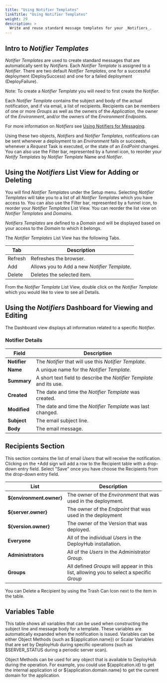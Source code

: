 ```yaml
---
title: "Using Notifier Templates"
linkTitle: "Using Notifier Templates"
weight: 29
description: >
  Write and reuse standard message templates for your _Notifiers_.
---
```


## Intro to _Notifier Templates_

_Notifier Templates_ are used to create standard messages that are automatically sent by _Notifiers_.  Each _Notifier Template_ is assigned to a _Notifier_. There are two default _Notifier Templates_, one for a successful deployment (DeploySuccess) and one for a failed deployment (DeployFailure).

Note: To create a _Notifier Template_ you will need to first create the _Notifier_.

Each _Notifier Template_ contains the subject and body of the actual notification, and if via email, a list of recipients. Recipients can be members of one or more _Groups_ as well as the owners of the _Application_, the owner of the _Environment_, and/or the owners of the _Environment_ _Endpoints_.

For more information on _Notifiers_ see [Using Notifiers for Messaging](/userguide/customizations/2-define-notifiers/).

Using these two objects, _Notifiers_ and _Notifier Templates_, notifications can be sent whenever a deployment to an _Environment_ fails or succeeds, whenever a _Request_ Task is executed, or the state of an _EndPoint_ changes. You can also use the Filter bar, represented by a funnel icon, to reorder your _Notify Templates_ by _Notifier Template_ Name and _Notifier_.

## Using the _Notifiers_ List View for Adding or Deleting

You will find _Notifier Templates_ under the Setup menu.  Selecting _Notifier Templates_ will take you to a list of all _Notifier Templates_ which you have access to. You can also use the Filter bar, represented by a funnel icon, to reorder your _Notifier Templates_ List View.  You can reorder the list view on _Notifier Templates_ and _Domains_.

_Notifiers Templates_ are defined to a _Domain_ and will be displayed based on your access to the _Domain_ to which it belongs.

The _Notifier Templates_ List View has the following Tabs.

| Tab | Description |
| --- | --- |
|Refresh | Refreshes the browser. |
| Add | Allows you to Add a new _Notifier Template_. |
| Delete | Deletes the selected item. |

From the _Notifier Template_ List View, double click on the _Notifier Template_ which you would like to view to see all Details.  

## Using the _Notifiers_ Dashboard for Viewing and Editing

The Dashboard view displays all information related to a specific _Notifier_.

### Notifier Details

| Field | Description |
| --- | --- |
|**Notifier**| The _Notifier_ that will use this _Notifier Template_.|
| **Name** | A unique name for the  _Notifier Template._ |
| **Summary** | A short text field to describe the _Notifier Template_ and its use. |
| **Created** | The date and time the _Notifier Template_ was created. |
| **Modified** | The date and time the _Notifier Template_ was last changed. |
|**Subject**| The email subject line. |
|**Body**| The email message.|

## Recipients Section

This section contains the list of email _Users_ that will receive the notification. Clicking on the +Add sign will add a row to the Recipient table with a drop-down entry field. Select "Save" once you have choose the Recipients from the drop-down entry field.

| List | Description |
| --- | --- |
| **${environment.owner}** | The owner of the _Environment_ that was used in the deployment.|
|**${server.owner}**| The owner of the _Endpoint_ that was used in the deployment |
|**${version.owner}**| The owner of the Version that was deployed. |
| **Everyone** | All of the individual _Users_ in the DeployHub installation. |
| **Administrators** | All of the _Users_ in the Administrator _Group_.  |
| **Groups** | All defined _Groups_ will appear in this list, allowing you to select a specific _Group_|

You can Delete a Recipient by using the Trash Can Icon next to the item in the table.

## Variables Table

This table shows all variables that can be used when constructing the subject line and message body for a template. These variables are automatically expanded when the notification is issued. Variables can be either Object Methods (such as ${application.name}) or Scalar Variables that are set by DeployHub during specific operations (such as $SERVER_STATUS during a periodic server scan).

Object Methods can be used for any object that is available to DeployHub during the operation. For example, you could use ${application.id} to get the internal application id or ${application.domain.name} to get the current domain for the application.
